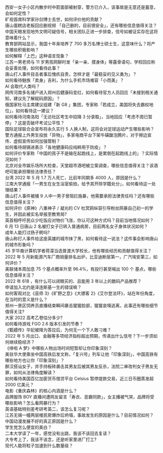 西安一女子小区内散步时中箭面部被射穿，警方已介入，该事故是无意还是蓄意，会如何定性？  
旷视首席科学家孙剑博士去世，如何评价他的贡献？  
唐山蛋糕店老板回应删视频 「自己删的，目前很安全」，还有哪些信息值得关注？  
中国天眼发现地外文明可疑信号，相关团队正进一步排查，信号如被证实存在这将意味着什么？  
教育部网站显示，我国十年来培养了 700 多万名博士硕士生，这意味什么？将产生哪些积极影响？  
如何解释「上巴」这种语言现象？  
江苏一男老师与 11 岁男孩网聊时发「亲一亲、摸身体」等露骨语句，学校回应称会妥善处理，如何看待此事？  
唐山打人事件目击者事后愧疚自责，怎样才是「最稳妥的见义勇为」？  
如何看待魅族「卖身」吉利，为什么手机市场难容「小而美」？  
AI 会取代人类吗？  
网传河南多名储户进入郑州后健康码变红，如何看待官方人员回应「未接到相关通知，建议先了解赋码原因」？  
俄国家杜马主席建议组建「新 G8 」集团，专家称「若成立，美国将失去霸权地位」，如何看待这一建议？  
如何看待河南洛阳「无访社区考生中招降 3 分录取」，当地回应「考虑不周已暂停」？这是否破坏考试公平性？  
国际足球联合会宣布将永久实行 5 人换人制，这将会对足球运动产生哪些影响？  
警方通报上外男生投放「异物」，多家电商平台下架牛磺酸泡腾片，对于擦边宣传、虚假宣传如何加强管制？  
如何看待胡锡进表示「各地健康码应纯粹用于防疫」？  
如何评价专家称「中国的孩子不是输在起跑线上，是累倒在起跑线上的」？实际情况如何？  
北京对全市娱乐场所大检查，天堂超市酒吧被立案调查，哪些信息值得关注？该酒吧可能承担哪些法律责任？  
台湾 2022 年 5 月 1.7 万人死亡，比前年同期多 4000 人，原因是什么？  
江南大学通报「一男生在女生浴室偷拍，给予其开除学籍处分」，如何看待这一处理结果？  
唐山打人事件被捕 9 人中一男子曾阻拦施暴，他需要承担法律责任吗？还有哪些信息值得关注？  
如何评价《原神》八重神子 / 凝光的 CV 杜冥鸦纵容引导粉丝网暴自己初一的学生，并因此被实名举报至教育局?  
英首相呼吁民众少吃饭应对物价飞涨，你认可这种方式吗？目前当地情况如何？  
6 月 13 日唐山 2 名被打女子已转入普通病房，目前两名女子身体状况如何？  
成年人能打过扬子鳄吗?  
唐山称打人事件给这座英雄的城市抹了黑，如何看待这一说法？这件事会影响唐山的城市形象吗？  
45 岁华裔计算机学者蒋濛当选普渡大学校长，他有哪些经历和贡献值得关注？  
2022 年 5 月新能源汽车厂商销量排名出炉，比亚迪断层第一，广汽埃安第三，如何评价？  
美联储本周加息 75 个基点概率升至 96.4%，有投行甚至喊出 100 个 基点，哪些信息值得关注？  
2022 年 618 ，有什么可以闭眼买的、且能用 3 年以上的数码产品推荐？  
申请加入北约是泽连斯基一生的错误嘛？  
如何客观对比《巫师 3》《旷野之息》《大镖客 2》《艾尔登法环》，站在年份角度，在当时的意义是什么？  
郑州一景区饲养员直播结束瞬间暴击猩猩脸部，猩猩哀嚎逃离，此事还有哪些细节值得关注?  
大家 2022 高考乙卷估分多少?  
如何看待游戏 FGO 2.6 版本引发的节奏？  
《甄嬛传》华妃被降为答应后，为何无一个下人敢刁难？  
2022 年 5 月出口、金融等多项经济指标超出预期，传递出什么信号？下一步须如何继续稳经济？  
《哆啦 A 梦》中哪些人物出场时间短暂却让你印象深刻？  
美驻华大使乘坐中国高铁后发文称，「复兴号」列车让他「印象深刻」，中国高铁有哪些地方也让你「印象深刻」？  
醉汉搭讪女子，并手持板砖袭击其男友后被其男友反杀，法院二审改判女子男友无罪，如何从法律角度解读？  
如何看待美国百亿加密货币借贷平台 Celsius 暂停提款交易，近三日币圈蒸发超 2000 亿美元？  
电影《重庆森林》的核心内涵是什么？  
品牌服饰 BOY 直播间遭网友留言「寿衣、恶霸同款」，女主播被气哭，品牌将受哪些影响？怎么看网暴行为？  
英语基础特别差考研考英二，该怎么复习呢？  
江苏无锡一幢两层楼民房爆炸后坍塌，事故发生的原因是什么？目前情况如何？  
中国动漫发展不好的真正原因是什么？  
学生党怎么便宜的美白？  
二本大学读了一年，感觉没有出路，我该不该回去复读？  
大专考上了，我该不该念，还是听家里进厂打工?  
现代人能将粒子加速到什么数量级？  
